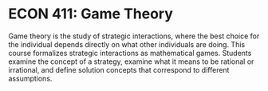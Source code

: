 # ECON 411: Game Theory

Game theory is the study of strategic interactions, where the best choice for the individual depends directly on what other individuals are doing. This course formalizes strategic interactions as mathematical games. Students examine the concept of a strategy, examine what it means to be rational or irrational, and define solution concepts that correspond to different assumptions.